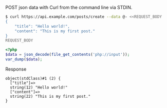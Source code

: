 POST json data with Curl from the command line via STDIN.
```bash
$ curl https://api.example.com/posts/create --data @- <<REQUEST_BODY
{
    "title": "Hello world!",
    "content": "This is my first post."
}
REQUEST_BODY
```
```php
<?php
$data = json_decode(file_get_contents('php://input'));
var_dump($data);
```

Response
```
object(stdClass)#1 (2) {
  ["title"]=>
  string(12) "Hello world!"
  ["content"]=>
  string(22) "This is my first post."
}
```